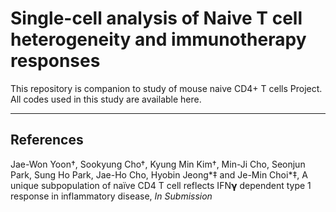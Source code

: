 # Single-cell analysis of Naive T cell heterogeneity and immunotherapy responses


This repository is companion to study of mouse naive CD4+ T cells Project. All codes used in this study are available here.

-------------

## References
Jae-Won Yoon†, Sookyung Cho†, Kyung Min Kim†, Min-Ji Cho, Seonjun Park, Sung Ho Park, Jae-Ho Cho, Hyobin Jeong*‡ and Je-Min Choi*‡, A unique subpopulation of naïve CD4 T cell reflects IFN𝝲 dependent type 1 response in inflammatory disease, _In Submission_
